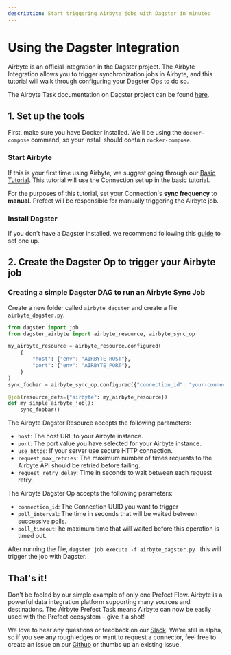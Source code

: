 ```yaml
---
description: Start triggering Airbyte jobs with Dagster in minutes
---
```


# Using the Dagster Integration 

Airbyte is an official integration in the Dagster project. The Airbyte Integration allows you to trigger synchronization jobs in Airbyte, and this tutorial will walk through configuring your Dagster Ops to do so.

The Airbyte Task documentation on Dagster project can be found [here](https://docs.dagster.io/_apidocs/libraries/dagster-airbyte).

## 1. Set up the tools

First, make sure you have Docker installed. We'll be using the `docker-compose` command, so your install should contain `docker-compose`.

### **Start Airbyte**

If this is your first time using Airbyte, we suggest going through our [Basic Tutorial](https://github.com/airbytehq/airbyte/tree/e378d40236b6a34e1c1cb481c8952735ec687d88/docs/quickstart/getting-started.md). This tutorial will use the Connection set up in the basic tutorial.

For the purposes of this tutorial, set your Connection's **sync frequency** to **manual**. Prefect will be responsible for manually triggering the Airbyte job.

### **Install Dagster**

If you don't have a Dagster installed, we recommend following this [guide](https://docs.dagster.io/getting-started) to set one up.

## 2. Create the Dagster Op to trigger your Airbyte job

### Creating a simple Dagster DAG to run an Airbyte Sync Job

Create a new folder called `airbyte_dagster` and create a file `airbyte_dagster.py`.

```python
from dagster import job
from dagster_airbyte import airbyte_resource, airbyte_sync_op

my_airbyte_resource = airbyte_resource.configured(
    {
        "host": {"env": "AIRBYTE_HOST"},
        "port": {"env": "AIRBYTE_PORT"},
    }
)
sync_foobar = airbyte_sync_op.configured({"connection_id": "your-connection-uuid"}, name="sync_foobar")

@job(resource_defs={"airbyte": my_airbyte_resource})
def my_simple_airbyte_job():
    sync_foobar()

```

The Airbyte Dagster Resource accepts the following parameters:

* `host`: The host URL to your Airbyte instance.
* `port`: The port value you have selected for your Airbyte instance.
* `use_https`: If your server use secure HTTP connection.
* `request_max_retries`: The maximum number of times requests to the Airbyte API should be retried before failing.
* `request_retry_delay`: Time in seconds to wait between each request retry.

The Airbyte Dagster Op accepts the following parameters:
* `connection_id`: The Connection UUID you want to trigger
* `poll_interval`: The time in seconds that will be waited between successive polls.
* `poll_timeout`: he maximum time that will waited before this operation is timed out.

After running the file, `dagster job execute -f airbyte_dagster.py ` this will trigger the job with Dagster.

## That's it!

Don't be fooled by our simple example of only one Prefect Flow. Airbyte is a powerful data integration platform supporting many sources and destinations. The Airbyte Prefect Task means Airbyte can now be easily used with the Prefect ecosystem - give it a shot!

We love to hear any questions or feedback on our [Slack](https://slack.airbyte.io/). We're still in alpha, so if you see any rough edges or want to request a connector, feel free to create an issue on our [Github](https://github.com/airbytehq/airbyte) or thumbs up an existing issue.


